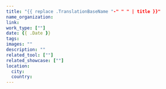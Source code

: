 ```yaml
---
title: "{{ replace .TranslationBaseName "-" " " | title }}"
name_organization: 
link:
work_type: [""]
date: {{ .Date }}
tags:
images: ""
description: ""
related_tool: [""]
related_showcase: [""]
location:
  city:
  country:
---
```

